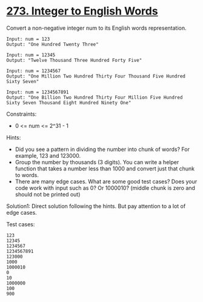 # [273. Integer to English Words](https://leetcode.com/problems/integer-to-english-words/)

Convert a non-negative integer num to its English words representation.

```
Input: num = 123
Output: "One Hundred Twenty Three"

Input: num = 12345
Output: "Twelve Thousand Three Hundred Forty Five"

Input: num = 1234567
Output: "One Million Two Hundred Thirty Four Thousand Five Hundred Sixty Seven"

Input: num = 1234567891
Output: "One Billion Two Hundred Thirty Four Million Five Hundred Sixty Seven Thousand Eight Hundred Ninety One"
```

Constraints:

- 0 <= num <= 2^31 - 1

Hints:

- Did you see a pattern in dividing the number into chunk of words? For example, 123 and 123000.
- Group the number by thousands (3 digits). You can write a helper function that takes a number less than 1000 and convert just that chunk to words.
- There are many edge cases. What are some good test cases? Does your code work with input such as 0? Or 1000010? (middle chunk is zero and should not be printed out)

Solution1: Direct solution following the hints. But pay attention to a lot of edge cases.

Test cases:

```
123
12345
1234567
1234567891
123000
1000
1000010
0
10
1000000
100
900
```
